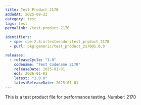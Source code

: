```yaml
---
title: Test Product 2170
addedAt: 2025-08-21
category: test
tags: test
permalink: /test-product-2170

identifiers:
  - cpe: cpe:2.3:a:testvendor:test_product_2170
  - purl: pkg:generic/test_product_2170@1.0.0

releases:
  - releaseCycle: "1.0"
    codename: "Test Codename 2170"
    releaseDate: 2025-01-01
    eol: 2026-01-01
    latest: "1.0.0"
    latestReleaseDate: 2025-01-01
---
```


This is a test product file for performance testing. Number: 2170
